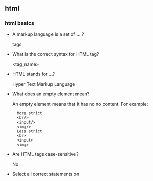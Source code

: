 ## html
### html basics
- A markup language is a set of ... ?       
  
  tags
  
- What is the correct syntax for HTML tag?

  <tag_name>
  
- HTML stands for ...?

  Hyper Text Markup Language
  
- What does an empty element mean?

  An empty element means that it has no no content. For example:
  ```
    More strict
    <br/>
    <input/>
    <img/>
    Less strict
    <br>
    <input>
    <img>
  ```
  
- Are HTML tags case-sensitive?  

  No
  
- Select all correct statements on <title> HTML tag.
  - defines a title in the browser toolbar
  - displays a title for the page in search engine result
  - provides a title for the page when it is added to favorites
  
- What is <!DOCTYPE> used for in HTML?

  The <!DOCTYPE> declaration tells the browser what version of (X)HTML is being used so it will know how to display the page. The declaration may also provide a link to a text file (i.e., the loose DTD) which the browser uses to obtain further information.
  
- What can be specified using <meta> HTML element?

  Metadata is data (information) about data.

  The <meta> tag provides metadata about the HTML document. Metadata will not be displayed on the page, but will be machine parsable.

  Meta elements are typically used to specify _**page description, keywords, author of the document, last modified, and other metadata**_.

  The metadata can be used by browsers (how to display content or reload page), search engines (keywords), or other web services.

  HTML5 introduced a method to let web designers take control over the viewport (the user's visible area of a web page), through the <meta> tag (See "Setting The Viewport" example below).
  
- How can you add comments to your HTML source?

  `<!-- ........ -->`
  
- Is there a difference between `<b>` and `<strong>` tags?
  
  The HTML `<b>` element defines bold text, without any extra importance.
  
  The HTML `<strong>` element defines strong text, with added semantic "strong" importance.
  
- What is the usage of `<noscript>` HTML tag?
  
  The `<noscript>` tag defines an alternate content for users that have disabled scripts in their browser or have a browser that doesn't support script.
  
- Does the browsers display HTML tags on web page?

  The browser does not display the HTML tags, but uses them to determine how to display the document.
  
- What is a HTML tag?

  The `<html>` tag tells the browser that this is an HTML document. It represents the root of an HTML document. It is the container for all other HTML elements (except for the `<!DOCTYPE>` tag).
  
- Select required element for `<head>...</head>` section.

  The <head> element is a container for all the head elements.

  The <head> element can include a title for the document, scripts, styles, meta information, and more.

  The following elements can go inside the <head> element:

  - `<title>` (this element is required in an HTML document)
  - `<style>`
  - `<base>`
  - `<link>`
  - `<meta>`
  - `<script>`
  - `<noscript>`

- `<meta charset="UTF-8">` 

  The charset attribute specifies the character encoding for the HTML document. Syntax:
  ```
  <head>
    <meta charset="UTF-8">
  </head>
  ```
  
### html Syntax and Page Layout
- 
